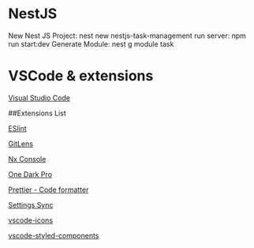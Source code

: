 # NestJS
New Nest JS Project:    nest new nestjs-task-management
run server:             npm run start:dev
Generate Module:        nest g module task

# VSCode & extensions

[Visual Studio Code](https://code.visualstudio.com)

##Extensions List

[ESlint](https://marketplace.visualstudio.com/items?itemName=dbaeumer.vscode-eslint)

[GitLens](https://marketplace.visualstudio.com/items?itemName=eamodio.gitlens)

[Nx Console](https://marketplace.visualstudio.com/items?itemName=nrwl.angular-console)

[One Dark Pro](https://marketplace.visualstudio.com/items?itemName=zhuangtongfa.Material-theme)

[Prettier - Code formatter](https://marketplace.visualstudio.com/items?itemName=esbenp.prettier-vscode)

[Settings Sync](https://marketplace.visualstudio.com/items?itemName=Shan.code-settings-sync)

[vscode-icons](https://marketplace.visualstudio.com/items?itemName=vscode-icons-team.vscode-icons)

[vscode-styled-components](https://marketplace.visualstudio.com/items?itemName=jpoissonnier.vscode-styled-components)